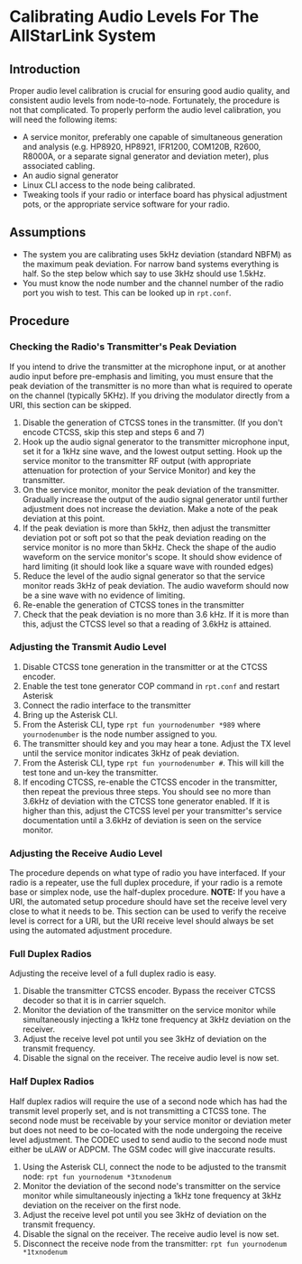 # Calibrating Audio Levels For The AllStarLink System

## Introduction
Proper audio level calibration is crucial for ensuring good audio quality, and consistent audio levels from node-to-node. Fortunately, the procedure is not that complicated. To properly perform the audio level calibration, you will need the following items:

* A service monitor, preferably one capable of simultaneous generation and analysis (e.g. HP8920, HP8921, IFR1200, COM120B, R2600, R8000A, or a separate signal generator and deviation meter), plus associated cabling.
* An audio signal generator
* Linux CLI access to the node being calibrated.
* Tweaking tools if your radio or interface board has physical adjustment pots, or the appropriate service software for your radio.

## Assumptions
* The system you are calibrating uses 5kHz deviation (standard NBFM) as the maximum peak deviation. For narrow band systems everything is half. So the step below which say to use 3kHz should use 1.5kHz.
* You must know the node number and the channel number of the radio port you wish to test. This can be looked up in `rpt.conf`.

## Procedure

### Checking the Radio's Transmitter's Peak Deviation
If you intend to drive the transmitter at the microphone input, or at another audio input before pre-emphasis and limiting, you must ensure that the peak deviation of the transmitter is no more than what is required to operate on the channel (typically 5KHz). If you driving the modulator directly from a URI, this section can be skipped.

1. Disable the generation of CTCSS tones in the transmitter. (If you don't encode CTCSS, skip this step and steps 6 and 7)
2. Hook up the audio signal generator to the transmitter microphone input, set it for a 1kHz sine wave, and the lowest output setting. Hook up the service monitor to the transmitter RF output (with appropriate attenuation for protection of your Service Monitor) and key the transmitter.
3. On the service monitor, monitor the peak deviation of the transmitter. Gradually increase the output of the audio signal generator until further adjustment does not increase the deviation. Make a note of the peak deviation at this point.
4. If the peak deviation is more than 5kHz, then adjust the transmitter deviation pot or soft pot so that the peak deviation reading on the service monitor is no more than 5kHz. Check the shape of the audio waveform on the service monitor's scope. It should show evidence of hard limiting (it should look like a square wave with rounded edges)
5. Reduce the level of the audio signal generator so that the service monitor reads 3kHz of peak deviation. The audio waveform should now be a sine wave with no evidence of limiting.
6. Re-enable the generation of CTCSS tones in the transmitter
7. Check that the peak deviation is no more than 3.6 kHz. If it is more than this, adjust the CTCSS level so that a reading of 3.6kHz is attained.

### Adjusting the Transmit Audio Level
1. Disable CTCSS tone generation in the transmitter or at the CTCSS encoder.
2. Enable the test tone generator COP command in `rpt.conf` and restart Asterisk
3. Connect the radio interface to the transmitter
4. Bring up the Asterisk CLI.
5. From the Asterisk CLI, type `rpt fun yournodenumber *989` where `yournodenumber` is the node number assigned to you.
6. The transmitter should key and you may hear a tone. Adjust the TX level until the service monitor indicates 3kHz of peak deviation.
7. From the Asterisk CLI, type `rpt fun yournodenumber #`. This will kill the test tone and un-key the transmitter.
8. If encoding CTCSS, re-enable the CTCSS encoder in the transmitter, then repeat the previous three steps. You should see no more than 3.6kHz of deviation with the CTCSS tone generator enabled. If it is higher than this, adjust the CTCSS level per your transmitter's service documentation until a 3.6kHz of deviation is seen on the service monitor.

### Adjusting the Receive Audio Level
The procedure depends on what type of radio you have interfaced. If your radio is a repeater, use the full duplex procedure, if your radio is a remote base or simplex node, use the half-duplex procedure. **NOTE:** If you have a URI, the automated setup procedure should have set the receive level very close to what it needs to be. This section can be used to verify the receive level is correct for a URI, but the URI receive level should always be set using the automated adjustment procedure.

### Full Duplex Radios
Adjusting the receive level of a full duplex radio is easy.

1. Disable the transmitter CTCSS encoder. Bypass the receiver CTCSS decoder so that it is in carrier squelch.
2. Monitor the deviation of the transmitter on the service monitor while simultaneously injecting a 1kHz tone frequency at 3kHz deviation on the receiver.
3. Adjust the receive level pot until you see 3kHz of deviation on the transmit frequency.
4. Disable the signal on the receiver. The receive audio level is now set.

### Half Duplex Radios
Half duplex radios will require the use of a second node which has had the transmit level properly set, and is not transmitting a CTCSS tone. The second node must be receivable by your service monitor or deviation meter but does not need to be co-located with the node undergoing the receive level adjustment. The CODEC used to send audio to the second node must either be uLAW or ADPCM. The GSM codec will give inaccurate results.

1. Using the Asterisk CLI, connect the node to be adjusted to the transmit node: `rpt fun yournodenum *3txnodenum`
2. Monitor the deviation of the second node's transmitter on the service monitor while simultaneously injecting a 1kHz tone frequency at 3kHz deviation on the receiver on the first node.
3. Adjust the receive level pot until you see 3kHz of deviation on the transmit frequency.
4. Disable the signal on the receiver. The receive audio level is now set.
5. Disconnect the receive node from the transmitter: `rpt fun yournodenum *1txnodenum`


